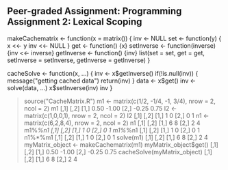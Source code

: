 ## Peer-graded Assignment: Programming Assignment 2: Lexical Scoping


makeCachematrix <- function(x = matrix()) {
  inv <- NULL
  set <- function(y) {
    x <<- y
    inv <<- NULL
  }
  get <- function() {x}
  setInverse <- function(inverse) {inv <<- inverse}
  getInverse <- function() {inv}
  list(set = set, get = get,
       setInverse = setInverse,
       getInverse = getInverse)
}

cacheSolve <- function(x, ...) {
  inv <- x$getInverse()
  if(!is.null(inv)) {
    message("getting cached data")
    return(inv)
  }
  data <- x$get()
  inv <- solve(data, ...)
  x$setInverse(inv)
  inv
}

> source("CacheMatrix.R")
> m1 <- matrix(c(1/2, -1/4, -1, 3/4), nrow = 2, ncol = 2)
> m1
      [,1]  [,2]
[1,]  0.50 -1.00
[2,] -0.25  0.75
> I2 <- matrix(c(1,0,0,1), nrow = 2, ncol = 2)
> I2
     [,1] [,2]
[1,]    1    0
[2,]    0    1
> n1 <- matrix(c(6,2,8,4), nrow = 2, ncol = 2)
> n1
     [,1] [,2]
[1,]    6    8
[2,]    2    4
> m1%*%n1
     [,1] [,2]
[1,]    1    0
[2,]    0    1
> m1%*%n1
     [,1] [,2]
[1,]    1    0
[2,]    0    1
> n1%*%m1
     [,1] [,2]
[1,]    1    0
[2,]    0    1
> solve(m1)
     [,1] [,2]
[1,]    6    8
[2,]    2    4
> myMatrix_object <- makeCachematrix(m1)
> myMatrix_object$get()
      [,1]  [,2]
[1,]  0.50 -1.00
[2,] -0.25  0.75
> cacheSolve(myMatrix_object)
     [,1] [,2]
[1,]    6    8
[2,]    2    4
> 
